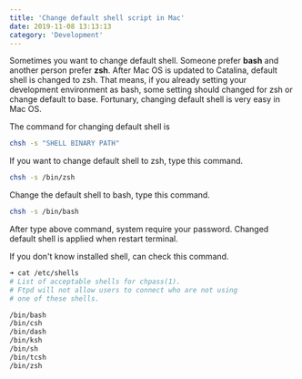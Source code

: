 ```yaml
---
title: 'Change default shell script in Mac'
date: 2019-11-08 13:13:13
category: 'Development'
---
```


Sometimes you want to change default shell. Someone prefer <strong>bash</strong> and another person prefer <strong>zsh</strong>.
After Mac OS is updated to Catalina, default shell is changed to zsh.
That means, if you already setting your development environment as bash, some setting should changed for zsh or change default to base.
Fortunary, changing default shell is very easy in Mac OS.<br>

The command for changing default shell is
~~~bash
chsh -s "SHELL BINARY PATH"
~~~

If you want to change default shell to zsh, type this command.
~~~bash
chsh -s /bin/zsh
~~~

Change the default shell to bash, type this command.
~~~bash
chsh -s /bin/bash
~~~

After type above command, system require your password.
Changed default shell is applied when restart terminal. <br>

If you don't know installed shell, can check this command.
~~~bash
➜ cat /etc/shells
# List of acceptable shells for chpass(1).
# Ftpd will not allow users to connect who are not using
# one of these shells.

/bin/bash
/bin/csh
/bin/dash
/bin/ksh
/bin/sh
/bin/tcsh
/bin/zsh
~~~
